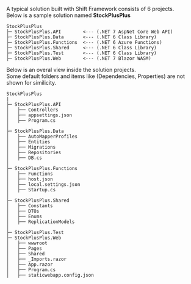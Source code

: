 A typical solution built with Shift Framework consists of 6 projects.  
Below is a sample solution named **StockPlusPlus**
```
StockPlusPlus
├─ StockPlusPlus.API		<--- (.NET 7 AspNet Core Web API)
├─ StockPlusPlus.Data		<--- (.NET 6 Class Library)
├─ StockPlusPlus.Functions	<--- (.NET 6 Azure Functions)
├─ StockPlusPlus.Shared		<--- (.NET 6 Class Library)
├─ StockPlusPlus.Test		<--- (.NET 6 Class Library)
├─ StockPlusPlus.Web		<--- (.NET 7 Blazor WASM)
```

Below is an overal view inside the solution projects.  
Some default folders and items like (Dependencies, Properties) are not shown for similicity.

```
StockPlusPlus
|
├─ StockPlusPlus.API
│   ├── Controllers
│   ├── appsettings.json
│   ├── Program.cs
│ 
├─ StockPlusPlus.Data
│   ├── AutoMapperProfiles
│   ├── Entities
│   ├── Migrations
│   ├── Repositories
│   ├── DB.cs
│ 
├─ StockPlusPlus.Functions
│   ├── Functions
│   ├── host.json
│   ├── local.settings.json
│   ├── Startup.cs
│ 
├─ StockPlusPlus.Shared
│   ├── Constants
│   ├── DTOs
│   ├── Enums
│   ├── ReplicationModels
│ 
├─ StockPlusPlus.Test
├─ StockPlusPlus.Web
│   ├── wwwroot
│   ├── Pages
│   ├── Shared
│   ├── _Imports.razor
│   ├── App.razor
│   ├── Program.cs
│   ├── staticwebapp.config.json
```